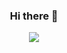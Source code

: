 <h3  align='center'>Hi there 👋</h3>
<p  align='center'>

<a  href="https://github.com/anuraghazra/github-readme-stats">

<img  src="https://github-readme-stats.vercel.app/api?username=lky9620&show_icons=true&theme=algolia"/>

</a>

</p>
